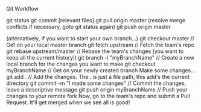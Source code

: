Git Workflow

git status
git commit [relevant files]
git pull origin master
(resolve merge conflicts if necessary, goto git status again) 
git push origin master

(alternatively, if you want to start your own branch...) 
git checkout master // Get on your local master branch
git fetch upstream // Fetch the team's repo
git rebase upstream/master // Rebase the team's changes (you want to keep all the current history!)
git branch -l "myBranchName" // Create a new local branch for the changes you want to make
git checkout myBranchName // Get on your newly created branch
Make some changes...
git add . // Add the changes. The . is just a file path, this add's the current directory
git commit -m "I made some changes" // Commit the changes, leave a descriptive message
git push origin myBranchName // Push your changes to your remote fork
Now, go to the team's repo and submit a Pull Request. It'll get merged when we see all is good!
